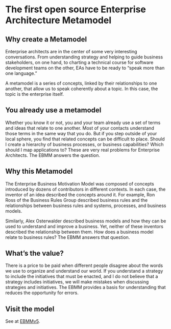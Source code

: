 # The first open source Enterprise Architecture Metamodel
## Why create a Metamodel
Enterprise architects are in the center of some very interesting conversations. From understanding strategy and helping to guide business stakeholders, on one hand, to charting a technical course for software development teams on the other, EAs have to be ready to “speak more than one language.”

A metamodel is a series of concepts, linked by their relationships to one another, that allow us to speak coherently about a topic. In this case, the topic is the enterprise itself.

## You already use a metamodel
Whether you know it or not, you and your team already use a set of terms and ideas that relate to one another. Most of your contacts understand those terms in the same way that you do. But if you step outside of your local sphere, you find that related concepts can be difficult to place. Should I create a hierarchy of business processes, or business capabilities? Which should I map applications to? These are very real problems for Enterprise Architects. The EBMM answers the question.

## Why this Metamodel
The Enterprise Business Motivation Model was composed of concepts introduced by dozens of contributors in different contexts. In each case, the inventor of an idea described the concepts around it. For example, Ron Ross of the Business Rules Group described business rules and the relationships between business rules and systems, processes, and business models.

Similarly, Alex Osterwalder described business models and how they can be used to understand and improve a business. Yet, neither of these inventors described the relationship between them. How does a business model relate to business rules? The EBMM answers that question.

## What’s the value?
There is a price to be paid when different people disagree about the words we use to organize and understand our world. If you understand a strategy to include the initiatives that must be enacted, and I do not believe that a strategy includes initiatives, we will make mistakes when discussing strategies and initiatives. The EBMM provides a basis for understanding that reduces the opportunity for errors.

## Visit the model
See at [EBMMv5](/ebmm5).
